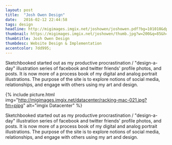 ```yaml
---
layout: post
title:  "Josh Owen Design"
date:   2016-02-12 22:44:58
tags: design
headline: http://migimages.imgix.net/joshowen/joshowen.pdf?bg=101010&dpr=2&fit=crop&fm=png8&h=320&&w=1000&colorquant=10
thumbnail: https://migimages.imgix.net/joshowen/thumb.jpg?w=200&q=85&h=200&fm=pjpg&fit=crop&dpr=2&border=1%2Cf9f9f9
thumbtitle: Josh Owen Design
thumbdesc: Website Design & Implementation
accentcolor: 7dd995;
---
```


<section>
<p>Sketchbooked started out as my productive procrastination / "design-a-day" illustration series of facebook and twitter friends' profile photos, and posts. It is now more of a process book of my digital and analog portrait illustrations. The purpose of the site is to explore notions of social media, relationships, and engage with others using my art and design.</p>
</section>

{% include picture.html img="http://migimages.imgix.net/datacenter/racking-mac-021.jpg?fm=pjpg" alt="imgix Datacenter" %}

<section>
<p>Sketchbooked started out as my productive procrastination / "design-a-day" illustration series of facebook and twitter friends' profile photos, and posts. It is now more of a process book of my digital and analog portrait illustrations. The purpose of the site is to explore notions of social media, relationships, and engage with others using my art and design.</p>
</section>
